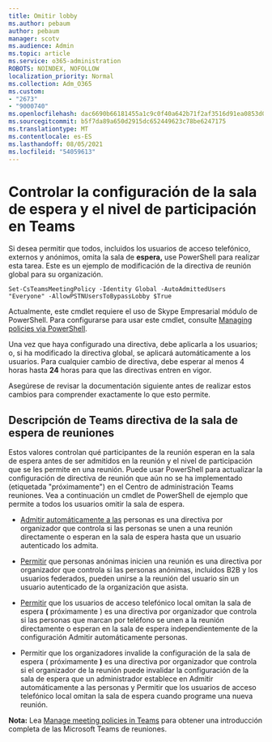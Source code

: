 ```yaml
---
title: Omitir lobby
ms.author: pebaum
author: pebaum
manager: scotv
ms.audience: Admin
ms.topic: article
ms.service: o365-administration
ROBOTS: NOINDEX, NOFOLLOW
localization_priority: Normal
ms.collection: Adm_O365
ms.custom:
- "2673"
- "9000740"
ms.openlocfilehash: dac6690b66181455a1c9c0f40a642b71f2af3516d91ea0853d06564b017b03a2
ms.sourcegitcommit: b5f7da89a650d2915dc652449623c78be6247175
ms.translationtype: MT
ms.contentlocale: es-ES
ms.lasthandoff: 08/05/2021
ms.locfileid: "54059613"
---
```

# <a name="control-lobby-settings-and-level-of-participation-in-teams"></a>Controlar la configuración de la sala de espera y el nivel de participación en Teams

Si desea permitir que todos, incluidos los usuarios de acceso telefónico, externos y anónimos, omita la sala de **espera,** use PowerShell para realizar esta tarea. Este es un ejemplo de modificación de la directiva de reunión global para su organización.

`Set-CsTeamsMeetingPolicy -Identity Global -AutoAdmittedUsers "Everyone" -AllowPSTNUsersToBypassLobby $True`

Actualmente, este cmdlet requiere el uso de Skype Empresarial módulo de PowerShell. Para configurarse para usar este cmdlet, consulte [Managing policies via PowerShell](https://docs.microsoft.com/microsoftteams/teams-powershell-overview#managing-policies-via-powershell).

Una vez que haya configurado una directiva, debe aplicarla a los usuarios; o, si ha modificado la directiva global, se aplicará automáticamente a los usuarios. Para cualquier cambio de directiva, debe esperar al menos 4 horas hasta **24** horas para que las directivas entren en vigor. 

Asegúrese de revisar la documentación siguiente antes de realizar estos cambios para comprender exactamente lo que esto permite.


## <a name="understanding-teams-meeting-lobby-policy-controls"></a>Descripción de Teams directiva de la sala de espera de reuniones

Estos valores controlan qué participantes de la reunión esperan en la sala de espera antes de ser admitidos en la reunión y el nivel de participación que se les permite en una reunión. Puede usar PowerShell para actualizar la configuración de directiva de reunión que aún no se ha implementado (etiquetada "próximamente") en el Centro de administración Teams reuniones. Vea a continuación un cmdlet de PowerShell de ejemplo que permite a todos los usuarios omitir la sala de espera.

- [Admitir automáticamente a las](https://docs.microsoft.com/microsoftteams/meeting-policies-in-teams#automatically-admit-people) personas es una directiva por organizador que controla si las personas se unen a una reunión directamente o esperan en la sala de espera hasta que un usuario autenticado los admita.

- [Permitir](https://docs.microsoft.com/microsoftteams/meeting-policies-in-teams#allow-anonymous-people-to-start-a-meeting) que personas anónimas inicien una reunión es una directiva por organizador que controla si las personas anónimas, incluidos B2B y los usuarios federados, pueden unirse a la reunión del usuario sin un usuario autenticado de la organización que asista.

- [Permitir](https://docs.microsoft.com/microsoftteams/meeting-policies-in-teams#allow-dial-in-users-to-bypass-the-lobby-coming-soon) que los usuarios de acceso telefónico local omitan la sala de espera **(** próximamente ) es una directiva  por organizador que controla si las personas que marcan por teléfono se unen a la reunión directamente o esperan en la sala de espera independientemente de la configuración Admitir automáticamente personas.

- Permitir que los organizadores invalide la configuración de la sala de espera ( próximamente **)** es una directiva  por organizador que controla si el organizador de la reunión puede invalidar la configuración de la sala de espera que un administrador establece en Admitir automáticamente a las personas y Permitir que los usuarios de acceso telefónico local omitan la sala de espera cuando programe una nueva reunión. [](https://docs.microsoft.com/microsoftteams/meeting-policies-in-teams#allow-organizers-to-override-lobby-settings-coming-soon) 

**Nota:** Lea [Manage meeting policies in Teams](https://docs.microsoft.com/microsoftteams/meeting-policies-in-teams) para obtener una introducción completa de las Microsoft Teams de reuniones.
